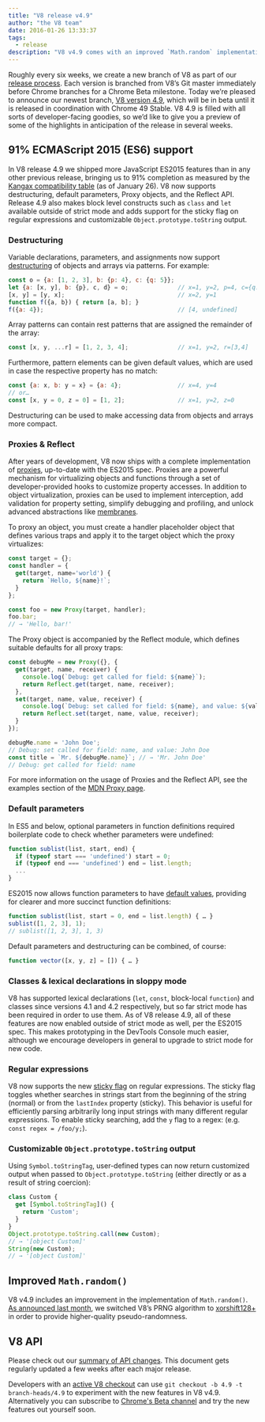 ```yaml
---
title: "V8 release v4.9"
author: "the V8 team"
date: 2016-01-26 13:33:37
tags:
  - release
description: "V8 v4.9 comes with an improved `Math.random` implementation and adds support for several new ES2015 language features."
---
```

Roughly every six weeks, we create a new branch of V8 as part of our [release process](/docs/release-process). Each version is branched from V8’s Git master immediately before Chrome branches for a Chrome Beta milestone. Today we’re pleased to announce our newest branch, [V8 version 4.9](https://chromium.googlesource.com/v8/v8.git/+log/branch-heads/4.9), which will be in beta until it is released in coordination with Chrome 49 Stable. V8 4.9 is filled with all sorts of developer-facing goodies, so we’d like to give you a preview of some of the highlights in anticipation of the release in several weeks.

<!--truncate-->
## 91% ECMAScript 2015 (ES6) support

In V8 release 4.9 we shipped more JavaScript ES2015 features than in any other previous release, bringing us to 91% completion as measured by the [Kangax compatibility table](https://kangax.github.io/compat-table/es6/) (as of January 26). V8 now supports destructuring, default parameters, Proxy objects, and the Reflect API. Release 4.9 also makes block level constructs such as `class` and `let` available outside of strict mode and adds support for the sticky flag on regular expressions and customizable `Object.prototype.toString` output.

### Destructuring

Variable declarations, parameters, and assignments now support [destructuring](https://developer.mozilla.org/en-US/docs/Web/JavaScript/Reference/Operators/Destructuring_assignment) of objects and arrays via patterns. For example:

```js
const o = {a: [1, 2, 3], b: {p: 4}, c: {q: 5}};
let {a: [x, y], b: {p}, c, d} = o;              // x=1, y=2, p=4, c={q: 5}
[x, y] = [y, x];                                // x=2, y=1
function f({a, b}) { return [a, b]; }
f({a: 4});                                      // [4, undefined]
```

Array patterns can contain rest patterns that are assigned the remainder of the array:

```js
const [x, y, ...r] = [1, 2, 3, 4];              // x=1, y=2, r=[3,4]
```

Furthermore, pattern elements can be given default values, which are used in case the respective property has no match:

```js
const {a: x, b: y = x} = {a: 4};                // x=4, y=4
// or…
const [x, y = 0, z = 0] = [1, 2];               // x=1, y=2, z=0
```

Destructuring can be used to make accessing data from objects and arrays more compact.

### Proxies & Reflect

After years of development, V8 now ships with a complete implementation of [proxies](https://developer.mozilla.org/en-US/docs/Web/JavaScript/Reference/Global_Objects/Proxy), up-to-date with the ES2015 spec. Proxies are a powerful mechanism for virtualizing objects and functions through a set of developer-provided hooks to customize property accesses. In addition to object virtualization, proxies can be used to implement interception, add validation for property setting, simplify debugging and profiling, and unlock advanced abstractions like [membranes](http://tvcutsem.github.io/js-membranes/).

To proxy an object, you must create a handler placeholder object that defines various traps and apply it to the target object which the proxy virtualizes:

```js
const target = {};
const handler = {
  get(target, name='world') {
    return `Hello, ${name}!`;
  }
};

const foo = new Proxy(target, handler);
foo.bar;
// → 'Hello, bar!'
```

The Proxy object is accompanied by the Reflect module, which defines suitable defaults for all proxy traps:

```js
const debugMe = new Proxy({}, {
  get(target, name, receiver) {
    console.log(`Debug: get called for field: ${name}`);
    return Reflect.get(target, name, receiver);
  },
  set(target, name, value, receiver) {
    console.log(`Debug: set called for field: ${name}, and value: ${value}`);
    return Reflect.set(target, name, value, receiver);
  }
});

debugMe.name = 'John Doe';
// Debug: set called for field: name, and value: John Doe
const title = `Mr. ${debugMe.name}`; // → 'Mr. John Doe'
// Debug: get called for field: name
```

For more information on the usage of Proxies and the Reflect API, see the examples section of the [MDN Proxy page](https://developer.mozilla.org/en-US/docs/Web/JavaScript/Reference/Global_Objects/Proxy#Examples).

### Default parameters

In ES5 and below, optional parameters in function definitions required boilerplate code to check whether parameters were undefined:

```js
function sublist(list, start, end) {
  if (typeof start === 'undefined') start = 0;
  if (typeof end === 'undefined') end = list.length;
  ...
}
```

ES2015 now allows function parameters to have [default values](https://developer.mozilla.org/en-US/docs/Web/JavaScript/Reference/Functions/Default_parameters), providing for clearer and more succinct function definitions:

```js
function sublist(list, start = 0, end = list.length) { … }
sublist([1, 2, 3], 1);
// sublist([1, 2, 3], 1, 3)
```

Default parameters and destructuring can be combined, of course:

```js
function vector([x, y, z] = []) { … }
```

### Classes & lexical declarations in sloppy mode

V8 has supported lexical declarations (`let`, `const`, block-local `function`) and classes since versions 4.1 and 4.2 respectively, but so far strict mode has been required in order to use them. As of V8 release 4.9, all of these features are now enabled outside of strict mode as well, per the ES2015 spec. This makes prototyping in the DevTools Console much easier, although we encourage developers in general to upgrade to strict mode for new code.

### Regular expressions

V8 now supports the new [sticky flag](https://developer.mozilla.org/en-US/docs/Web/JavaScript/Reference/Global_Objects/RegExp/sticky) on regular expressions. The sticky flag toggles whether searches in strings start from the beginning of the string (normal) or from the `lastIndex` property (sticky). This behavior is useful for efficiently parsing arbitrarily long input strings with many different regular expressions. To enable sticky searching, add the `y` flag to a regex: (e.g. `const regex = /foo/y;`).

### Customizable `Object.prototype.toString` output

Using `Symbol.toStringTag`, user-defined types can now return customized output when passed to `Object.prototype.toString` (either directly or as a result of string coercion):

```js
class Custom {
  get [Symbol.toStringTag]() {
    return 'Custom';
  }
}
Object.prototype.toString.call(new Custom);
// → '[object Custom]'
String(new Custom);
// → '[object Custom]'
```

## Improved `Math.random()`

V8 v4.9 includes an improvement in the implementation of `Math.random()`. [As announced last month](/blog/math-random), we switched V8’s PRNG algorithm to [xorshift128+](http://vigna.di.unimi.it/ftp/papers/xorshiftplus.pdf) in order to provide higher-quality pseudo-randomness.

## V8 API

Please check out our [summary of API changes](https://docs.google.com/document/d/1g8JFi8T_oAE_7uAri7Njtig7fKaPDfotU6huOa1alds/edit). This document gets regularly updated a few weeks after each major release.

Developers with an [active V8 checkout](https://v8.dev/docs/source-code#using-git) can use `git checkout -b 4.9 -t branch-heads/4.9` to experiment with the new features in V8 v4.9. Alternatively you can subscribe to [Chrome's Beta channel](https://www.google.com/chrome/browser/beta.html) and try the new features out yourself soon.
